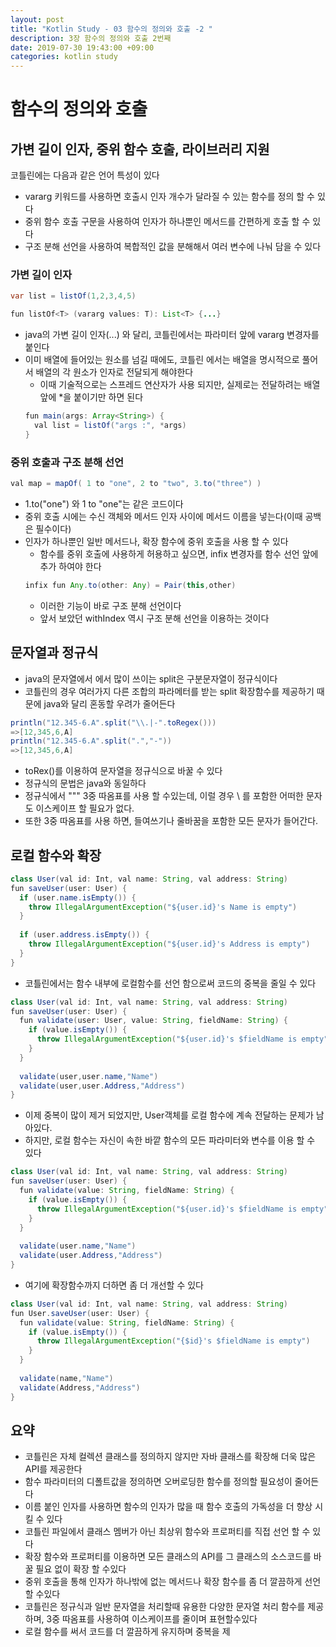 ```yaml
---
layout: post
title: "Kotlin Study - 03 함수의 정의와 호출 -2 "
description: 3장 함수의 정의와 호출 2번째
date: 2019-07-30 19:43:00 +09:00
categories: kotlin study
---
```


# 함수의 정의와 호출

## 가변 길이 인자, 중위 함수 호출, 라이브러리 지원
코틀린에는 다음과 같은 언어 특성이 있다
* vararg 키워드를 사용하면 호출시 인자 개수가 달라질 수 있는 함수를 정의 할 수 있다
* 중위 함수 호출 구문을 사용하여 인자가 하나뿐인 메서드를 간편하게 호출 할 수 있다
* 구조 분해 선언을 사용하여 복합적인 값을 분해해서 여러 변수에 나눠 담을 수 있다

### 가변 길이 인자
```java
var list = listOf(1,2,3,4,5)

fun listOf<T> (vararg values: T): List<T> {...}
```
* java의 가변 길이 인자(...) 와 달리, 코틀린에서는 파라미터 앞에 vararg 변경자를 붙인다
* 이미 배열에 들어있는 원소를 넘길 때에도, 코틀린 에서는 배열을 명시적으로 풀어서 배열의 각 원소가 인자로 전달되게 해야한다
  - 이때 기술적으로는 스프레드 연산자가 사용 되지만, 실제로는 전달하려는 배열 앞에 *을 붙이기만 하면 된다
  ```java
  fun main(args: Array<String>) {
    val list = listOf("args :", *args)
  }
  ```

### 중위 호출과 구조 분해 선언
```java
val map = mapOf( 1 to "one", 2 to "two", 3.to("three") )
```
* 1.to("one") 와 1 to "one"는 같은 코드이다
* 중위 호출 시에는 수신 객체와 메서드 인자 사이에 메서드 이름을 넣는다(이때 공백은 필수이다)
* 인자가 하나뿐인 일반 메서드나, 확장 함수에 중위 호출을 사용 할 수 있다
  - 함수를 중위 호출에 사용하게 허용하고 싶으면, infix 변경자를 함수 선언 앞에 추가 하여야 한다
  ```java
  infix fun Any.to(other: Any) = Pair(this,other)
  ```
  - 이러한 기능이 바로 구조 분해 선언이다
  - 앞서 보았던 withIndex 역시 구조 분해 선언을 이용하는 것이다

## 문자열과 정규식
* java의 문자열에서 에서 많이 쓰이는 split은 구분문자열이 정규식이다
* 코틀린의 경우 여러가지 다른 조합의 파라메터를 받는 split 확장함수를 제공하기 때문에 java와 달리 혼동할 우려가 줄어든다
```java
println("12.345-6.A".split("\\.|-".toRegex()))
=>[12,345,6,A]
println("12.345-6.A".split(".","-"))
=>[12,345,6,A]
```
  - toRex()를 이용하여 문자열을 정규식으로 바꿀 수 있다
  - 정규식의 문법은 java와 동일하다
  - 정규식에서 """ 3중 따옴표를 사용 할 수있는데, 이럴 경우 \ 를 포함한 어떠한 문자도 이스케이프 할 필요가 없다.
  - 또한 3중 따옴표를 사용 하면, 들여쓰기나 줄바꿈을 포함한 모든 문자가 들어간다.
  
## 로컬 함수와 확장

```java
class User(val id: Int, val name: String, val address: String)
fun saveUser(user: User) {
  if (user.name.isEmpty()) {
    throw IllegalArgumentException("${user.id}'s Name is empty")
  }
  
  if (user.address.isEmpty()) {
    throw IllegalArgumentException("${user.id}'s Address is empty")
  }
}
```

* 코틀린에서는 함수 내부에 로컬함수를 선언 함으로써 코드의 중복을 줄일 수 있다

```java
class User(val id: Int, val name: String, val address: String)
fun saveUser(user: User) {
  fun validate(user: User, value: String, fieldName: String) {
    if (value.isEmpty()) {
      throw IllegalArgumentException("${user.id}'s $fieldName is empty") 
    }
  }
  
  validate(user,user.name,"Name")
  validate(user,user.Address,"Address")
}
```

* 이제 중복이 많이 제거 되었지만, User객체를 로컬 함수에 계속 전달하는 문제가 남아있다.
* 하지만, 로컬 함수는 자신이 속한 바깥 함수의 모든 파라미터와 변수를 이용 할 수 있다

```java
class User(val id: Int, val name: String, val address: String)
fun saveUser(user: User) {
  fun validate(value: String, fieldName: String) {
    if (value.isEmpty()) {
      throw IllegalArgumentException("${user.id}'s $fieldName is empty") 
    }
  }
  
  validate(user.name,"Name")
  validate(user.Address,"Address")
}
```

* 여기에 확장함수까지 더하면 좀 더 개선할 수 있다

```java
class User(val id: Int, val name: String, val address: String)
fun User.saveUser(user: User) {
  fun validate(value: String, fieldName: String) {
    if (value.isEmpty()) {
      throw IllegalArgumentException("{$id}'s $fieldName is empty") 
    }
  }
  
  validate(name,"Name")
  validate(Address,"Address")
}
```

## 요약
* 코틀린은 자체 컬렉션 클래스를 정의하지 않지만 자바 클래스를 확장해 더욱 많은 API를 제공한다
* 함수 파라미터의 디폴트값을 정의하면 오버로딩한 함수를 정의할 필요성이 줄어든다
* 이름 붙인 인자를 사용하면 함수의 인자가 많을 때 함수 호출의 가독성을 더 향상 시킬 수 있다
* 코틀린 파일에서 클래스 멤버가 아닌 최상위 함수와 프로퍼티를 직접 선언 할 수 있다
* 확장 함수와 프로퍼티를 이용하면 모든 클래스의 API를 그 클래스의 소스코드를 바꿀 필요 없이 확장 할 수있다
* 중위 호출을 통해 인자가 하나밖에 없는 메서드나 확장 함수를 좀 더 깔끔하게 선언 할 수있다
* 코틀린은 정규식과 일반 문자열을 처리할때 유용한 다양한 문자열 처리 함수를 제공 하며, 3중 따옴표를 사용하여 이스케이프를 줄이며 표현할수있다
* 로컬 함수를 써서 코드를 더 깔끔하게 유지하며 중복을 제
